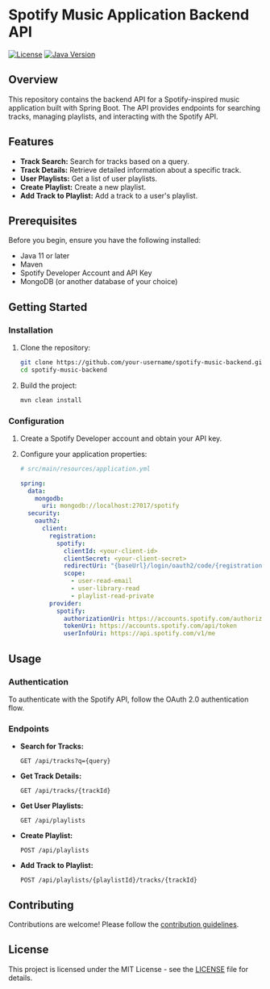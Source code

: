 # Spotify Music Application Backend API

[![License](https://img.shields.io/badge/license-MIT-blue.svg)](LICENSE)
[![Java Version](https://img.shields.io/badge/java-11%2B-blue.svg)](https://openjdk.java.net/projects/jdk/11/)

## Overview

This repository contains the backend API for a Spotify-inspired music application built with Spring Boot. The API provides endpoints for searching tracks, managing playlists, and interacting with the Spotify API.

## Features

- **Track Search:** Search for tracks based on a query.
- **Track Details:** Retrieve detailed information about a specific track.
- **User Playlists:** Get a list of user playlists.
- **Create Playlist:** Create a new playlist.
- **Add Track to Playlist:** Add a track to a user's playlist.

## Prerequisites

Before you begin, ensure you have the following installed:

- Java 11 or later
- Maven
- Spotify Developer Account and API Key
- MongoDB (or another database of your choice)

## Getting Started

### Installation

1. Clone the repository:

    ```bash
    git clone https://github.com/your-username/spotify-music-backend.git
    cd spotify-music-backend
    ```

2. Build the project:

    ```bash
    mvn clean install
    ```

### Configuration

1. Create a Spotify Developer account and obtain your API key.

2. Configure your application properties:

    ```yaml
    # src/main/resources/application.yml

    spring:
      data:
        mongodb:
          uri: mongodb://localhost:27017/spotify
      security:
        oauth2:
          client:
            registration:
              spotify:
                clientId: <your-client-id>
                clientSecret: <your-client-secret>
                redirectUri: "{baseUrl}/login/oauth2/code/{registrationId}"
                scope:
                  - user-read-email
                  - user-library-read
                  - playlist-read-private
            provider:
              spotify:
                authorizationUri: https://accounts.spotify.com/authorize
                tokenUri: https://accounts.spotify.com/api/token
                userInfoUri: https://api.spotify.com/v1/me
    ```

## Usage

### Authentication

To authenticate with the Spotify API, follow the OAuth 2.0 authentication flow.

### Endpoints

- **Search for Tracks:**

    ```http
    GET /api/tracks?q={query}
    ```

- **Get Track Details:**

    ```http
    GET /api/tracks/{trackId}
    ```

- **Get User Playlists:**

    ```http
    GET /api/playlists
    ```

- **Create Playlist:**

    ```http
    POST /api/playlists
    ```

- **Add Track to Playlist:**

    ```http
    POST /api/playlists/{playlistId}/tracks/{trackId}
    ```

## Contributing

Contributions are welcome! Please follow the [contribution guidelines](CONTRIBUTING.md).

## License

This project is licensed under the MIT License - see the [LICENSE](LICENSE) file for details.
